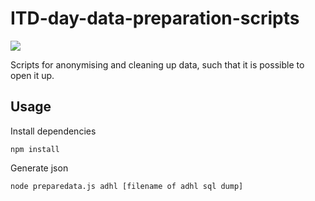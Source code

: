 # ITD-day-data-preparation-scripts
![](https://ssl.solsort.com/_github_stat.gif)

Scripts for anonymising and cleaning up data, such that it is possible to open it up.

## Usage

Install dependencies

    npm install

Generate json

    node preparedata.js adhl [filename of adhl sql dump]


